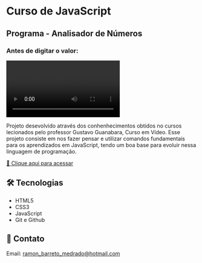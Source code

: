 # Curso de JavaScript

## Programa - Analisador de Números

### Antes de digitar o valor:
![preview](./.github/preview-video.mp4)

Projeto desevolvido através dos conhenhecimentos obtidos no cursos lecionados pelo professor Gustavo Guanabara, Curso em Vídeo. Esse projeto consiste em nos fazer pensar e utilizar comandos fundamentais para os aprendizados em JavaScript, tendo um boa base para evoluir nessa linguagem de programação.

[🔗 Clique aqui para acessar](https://ramonbarret.github.io/analisador_numeros/)

## 🛠 Tecnologias

- HTML5
- CSS3
- JavaScript
- Git e Github

## 📲 Contato

Email: ramon_barreto_medrado@hotmail.com
